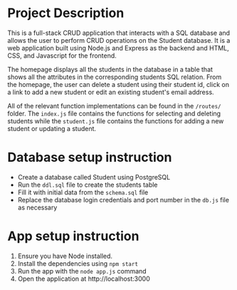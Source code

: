 # Project Description 

This is a full-stack CRUD application that interacts with a SQL database and allows the user to perform CRUD operations on the Student database. It is a web application built using Node.js and Express as the backend and HTML, CSS, and Javascript for the frontend. 

The homepage displays all the students in the database in a table that shows all the attributes in the corresponding students SQL relation. 
From the homepage, the user can delete a student using their student id, click on a link to add a new student or edit an existing student's email address. 

All of the relevant function implementations can be found in the `/routes/` folder. The `index.js` file contains the functions for selecting and deleting students while the `student.js` file contains the functions for adding a new student or updating a student. 

# Database setup instruction 
- Create a database called Student using PostgreSQL
- Run the `ddl.sql` file to create the students table
- Fill it with initial data from the `schema.sql` file 
- Replace the database login credentials and port number in the `db.js` file as necessary
    
# App setup instruction 
1. Ensure you have Node installed.
2. Install the dependencies using `npm start`
3. Run the app with the `node app.js` command
4. Open the application at http://localhost:3000 






